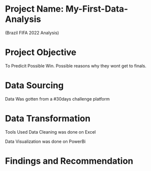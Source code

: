 # Project Name: My-First-Data-Analysis
(Brazil FIFA 2022 Analysis)

# Project Objective
To Predicit Possible Win.
Possible reasons why they wont get to finals.

# Data Sourcing
Data Was gotten from a #30days challenge platform 

# Data Transformation
Tools Used 
Data Cleaning was done on Excel

Data Visualization was done on PowerBi





# Findings and Recommendation
